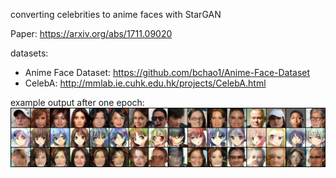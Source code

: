 converting celebrities to anime faces with StarGAN

Paper: https://arxiv.org/abs/1711.09020

datasets:
- Anime Face Dataset: https://github.com/bchao1/Anime-Face-Dataset
- CelebA: http://mmlab.ie.cuhk.edu.hk/projects/CelebA.html

example output after one epoch:
![Example Image](example.png?raw=true "Example Image")
